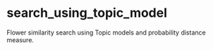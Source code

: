 # search_using_topic_model

Flower similarity search using Topic models and probability distance measure.
